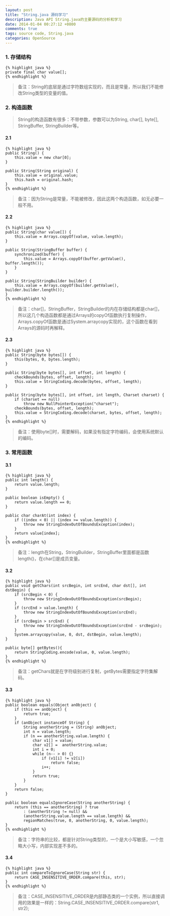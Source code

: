 ```yaml
---
layout: post
title: "String.java 源码学习"
description: Java API String.java的主要源码的分析和学习
date: 2014-01-04 00:27:12 +0800
comments: true
tags: source code, String.java 
categories: OpenSource
---
```

### 1. 存储结构
	{% highlight java %}
    private final char value[];
	{% endhighlight %}

>备注：String的底层是通过字符数组实现的，而且是常量，所以我们不能修改String类型的变量的值。

### 2. 构造函数

>String的构造函数有很多：不带参数，参数可以为String, char[], byte[], StringBuffer, StringBuilder等。

#### 2.1
	{% highlight java %}
	public String() {
		this.value = new char[0];
	}

	public String(String original) {
		this.value = original.value;
		this.hash = original.hash;
	}
	{% endhighlight %}

>备注：因为String是常量，不能被修改，因此这两个构造函数，如无必要一般不用。

<!--more-->
#### 2.2
	{% highlight java %}
	public String(char value[]) {
		this.value = Arrays.copyOf(value, value.length);
	}

	public String(StringBuffer buffer) {
		synchronized(buffer) {
			this.value = Arrays.copyOf(buffer.getValue(), buffer.length());
		}
	}

	public String(StringBuilder builder) {
		this.value = Arrays.copyOf(builder.getValue(), builder.builder.length());
	}
	{% endhighlight %}

>备注：char[]，StringBuffer，StringBuilder的内在存储结构都是char[]，所以这几个构造函数都是通过Arrays的copyOf函数执行复制操作，Arrays.copyOf函数是通过System.arraycopy实现的，这个函数在看到Arrays的源码时再解释。

#### 2.3
	{% highlight java %}
	public String(byte bytes[]) {
		this(bytes, 0, bytes.length);
	}

	public String(byte bytes[], int offset, int length) {
		checkBounds(bytes, offset, length);
		this.value = StringCoding.decode(bytes, offset, length);
	}

	public String(byte bytes[], int offset, int length, Charset charset) {
		if (charset == null)
			throw new NullPointerException("charset");
		checkBounds(bytes, offset, length);
		this.value = StringCoding.decode(charset, bytes, offset, length);
	}
	{% endhighlight %}

>备注：使用byte[]时，需要解码，如果没有指定字符编码，会使用系统默认的编码。

### 3. 常用函数
#### 3.1
	{% highlight java %}
	public int length() {
		return value.length;
	}

	public boolean isEmpty() {
		return value.length == 0;
	}

	public char charAt(int index) {
		if ((index < 0) || (index >= value.length)) {
			throw new StringIndexOutOfBoundsException(index);
		}
		return value[index];
	}
	{% endhighlight %}

>备注：length在String，StringBuilder，StringBuffer里面都是函数length()，在char[]是成员变量。

#### 3.2
	{% highlight java %}
	public void getChars(int srcBegin, int srcEnd, char dst[], int dstBegin) {
		if (srcBegin < 0) {
			throw new StringIndexOutOfBoundsException(srcBegin);
		}
		if (srcEnd > value.length) {
			throw new StringIndexOutOfBoundsException(srcEnd);
		}
		if (srcBegin > srcEnd) {
			throw new StringIndexOutOfBoundsException(srcEnd - srcBegin);
		}
		System.arraycopy(value, 0, dst, dstBegin, value.length);
	}

	public byte[] getBytes(){
		return StringCoding.encode(value, 0, value.length);
	}
	{% endhighlight %}

>备注：getChars就是在字符级别进行复制，getBytes需要指定字符集解码。

#### 3.3
	{% highlight java %}
	public boolean equals(Object anObject) {
		if (this == anObject) {
			return true;
		}
		if (anObject instanceOf String) {
			String anotherString = (String) anObject;
			int n = value.length;
			if (n == anotherString.value.length) {
				char v1[] = value;
				char v2[] =  anotherString.value;
				int i = 0;
				while (n-- > 0) {}
					if (v1[i] != v2[i])
						return false;
					i++;
				}
				return true;
			}
		}
		return false;
	}

	public boolean equalsIgnoreCase(String anotherString) {
		return (this == anotherString) ? true
			: (anotherString != null) && 
			(anotherString.value.length == value.length) && 
			regionMatches(true, 0, anotherString, 0, value.length);
	}
	{% endhighlight %}

>备注：字符串的比较，都是针对String类型的，一个是大小写敏感，一个忽略大小写，内部实现差不多的。

#### 3.4
	{% highlight java %}
	public int compareToIgnoreCase(String str) {
		return CASE_INSENSITIVE_ORDER.compare(this, str);
	}
	{% endhighlight %}

>备注：CASE_INSENSITIVE_ORDER是内部静态类的一个实例，所以直接调用的效果是一样的：String.CASE_INSENSITIVE_ORDER.compare(str1, str2);
